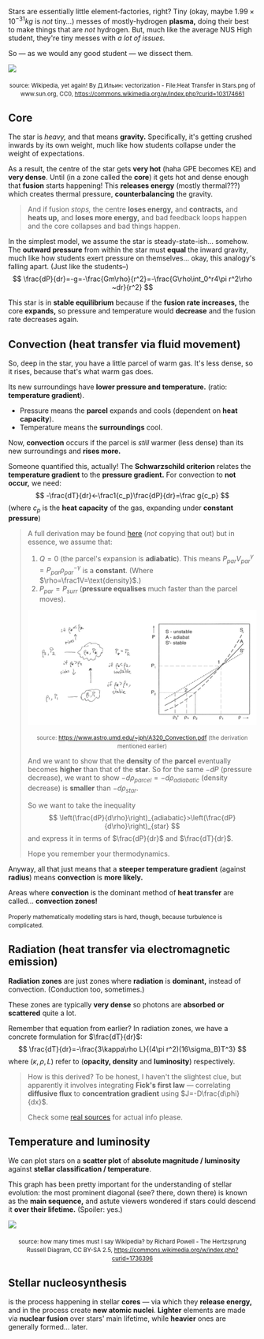 Stars are essentially little element-factories, right? Tiny (okay, maybe $1.99\times 10^{-31}kg$ is *not* tiny…) messes of mostly-hydrogen **plasma,** doing their best to make things that are *not* hydrogen. But, much like the average NUS High student, they're tiny messes with *a lot of issues.*

So — as we would any good student — we dissect them.

<img class="noinvert" src="https://upload.wikimedia.org/wikipedia/commons/thumb/b/b9/Heat_Transfer_in_Stars-en.svg/2880px-Heat_Transfer_in_Stars-en.svg.png" />

<p style="text-align:center"><small>source: Wikipedia, yet again! By Д.Ильин: vectorization - File:Heat Transfer in Stars.png of www.sun.org, CC0, <a href="https://commons.wikimedia.org/w/index.php?curid=103174661">https://commons.wikimedia.org/w/index.php?curid=103174661</a></small></p>

## Core

The star is *heavy,* and that means **gravity.** Specifically, it's getting crushed inwards by its own weight, much like how students collapse under the weight of expectations. 

As a result, the centre of the star gets **very hot** (haha GPE becomes KE) and **very dense**. Until (in a zone called the **core**) it gets hot and dense enough that **fusion** starts happening! This **releases energy** (mostly thermal???) which creates thermal pressure, **counterbalancing** the gravity. 

> And if fusion *stops,* the centre **loses energy,** and **contracts,** and **heats up,** and **loses more energy,** and bad feedback loops happen and the core collapses and bad things happen.

In the simplest model, we assume the star is steady-state-ish… somehow. The **outward pressure** from within the star must **equal** the inward gravity, much like how students exert pressure on themselves… okay, this analogy's falling apart. (Just like the students–)
$$
\frac{dP}{dr}=-g=-\frac{Gm\rho}{r^2}=-\frac{G\rho\int_0^r4\pi r^2\rho ~dr}{r^2}
$$

This star is in **stable equilibrium** because if the **fusion rate increases,** the core **expands,** so pressure and temperature would **decrease** and the fusion rate decreases again.

## Convection (heat transfer via fluid movement)

So, deep in the star, you have a little parcel of warm gas. It's less dense, so it rises, because that's what warm gas does.

Its new surroundings have **lower pressure and temperature.** (ratio: **temperature gradient**).

- Pressure means the **parcel** expands and cools (dependent on **heat capacity**).
- Temperature means the **surroundings** cool.

Now, **convection** occurs if the parcel is *still* warmer (less dense) than its new surroundings and **rises more.** 

Someone quantified this, actually! The **Schwarzschild criterion** relates the **temperature gradient** to the **pressure gradient.** For convection to **not occur,** we need:
$$
-\frac{dT}{dr}<-\frac1{c_p}\frac{dP}{dr}=\frac g{c_p}
$$
(where $c_p$ is the **heat capacity** of the gas, expanding under **constant pressure**)

> A full derivation may be found [here](https://www.astro.umd.edu/~jph/A320_Convection.pdf) (*not* copying that out) but in essence, we assume that: 
>
> 1. $Q=0$ (the parcel's expansion is **adiabatic**). This means $P_{par}V_{par}^\gamma=P_{par}\rho_{par}^{-\gamma}$ is a **constant**. (Where $\rho=\frac1V=\text{density}$.)
> 2. $P_{par}=P_{surr}$ (**pressure equalises** much faster than the parcel moves). 
>
> ![](/static/blobnt.png)
>
> <p style="text-align:center"><small>source: <a href="https://www.astro.umd.edu/~jph/A320_Convection.pdf">https://www.astro.umd.edu/~jph/A320_Convection.pdf</a> (the derivation mentioned earlier)</small></p>
>
> And we want to show that the **density** of the **parcel** eventually becomes **higher** than that of the **star**. So for the same $-dP$ (pressure decrease), we want to show $-d\rho_{parcel}=-d\rho_{adiabatic}$ (density decrease) is **smaller** than $-d\rho_{star}$.
>
> So we want to take the inequality
> $$
> \left(\frac{dP}{d\rho}\right)_{adiabatic}>\left(\frac{dP}{d\rho}\right)_{star}
> $$
> and express it in terms of $\frac{dP}{dr}$ and $\frac{dT}{dr}$.
>
> Hope you remember your thermodynamics.

Anyway, all that just means that a **steeper temperature gradient** (against **radius**) means **convection** is **more likely.** 

Areas where **convection** is the dominant method of **heat transfer** are called… **convection zones!** 

<small>Properly mathematically modelling stars is hard, though, because turbulence is complicated.</small>

## Radiation (heat transfer via electromagnetic emission)

**Radiation zones** are just zones where **radiation** is **dominant,** instead of convection. (Conduction too, sometimes.)

These zones are typically **very dense** so photons are **absorbed or scattered** quite a lot.

Remember that equation from earlier? In radiation zones, we have a concrete formulation for $\frac{dT}{dr}$:
$$
\frac{dT}{dr}=-\frac{3\kappa\rho L}{(4\pi r^2)(16\sigma_B)T^3}
$$
where ($\kappa,\rho,L$) refer to (**opacity, density** and **luminosity**) respectively.

> How is this derived? To be honest, I haven't the slightest clue, but apparently it involves integrating **Fick's first law** — correlating **diffusive flux** to **concentration gradient** using $J=-D\frac{d\phi}{dx}$. 
>
> Check some [real sources](https://en.wikipedia.org/wiki/Radiation_zone) for actual info please.

## Temperature and luminosity

We can plot stars on a **scatter plot** of **absolute magnitude / luminosity** against **stellar classification / temperature**. 

This graph has been pretty important for the understanding of stellar evolution: the most prominent diagonal (see? there, down there) is known as the **main sequence,** and astute viewers wondered if stars could descend it **over their lifetime.** (Spoiler: yes.)

<img class="noinvert" src="https://upload.wikimedia.org/wikipedia/commons/6/6b/HRDiagram.png" />

<p style="text-align:center"><small>source: how many times must I say Wikipedia? by Richard Powell - The Hertzsprung Russell Diagram, CC BY-SA 2.5, <a href="https://commons.wikimedia.org/w/index.php?curid=1736396">https://commons.wikimedia.org/w/index.php?curid=1736396</a></small></p>


## Stellar nucleosynthesis

is the process happening in stellar **cores** — via which they **release energy,** and in the process create **new atomic nuclei**. **Lighter** elements are made via **nuclear fusion** over stars' main lifetime, while **heavier** ones are generally formed… later.
